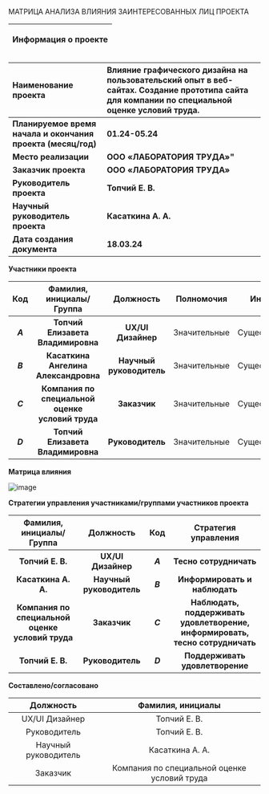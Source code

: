  МАТРИЦА АНАЛИЗА ВЛИЯНИЯ ЗАИНТЕРЕСОВАННЫХ ЛИЦ ПРОЕКТА

|<p>**Информация о проекте**</p><p></p><p></p>|
| :-: |

|**Наименование проекта**|**Влияние графического дизайна на пользовательский опыт в веб-сайтах. Создание прототипа сайта для компании по специальной оценке условий труда.**|
| :- | :- |
|**Планируемое время начала и окончания проекта (месяц/год)**|**01.24-05.24**|
|**Место реализации**|**ООО «ЛАБОРАТОРИЯ ТРУДА»"**|
|**Заказчик проекта**|**ООО «ЛАБОРАТОРИЯ ТРУДА»**|
|**Руководитель проекта**|**Топчий Е. В.**|
|**Научный руководитель проекта** |**Касаткина А. А.**|
|**Дата создания документа**|**18.03.24**|




**Участники проекта**

|**Код**|**Фамилия, инициалы/Группа** |**Должность**|**Полномочия**|**Интерес**|
| :-: | :-: | :-: | - | - |
|***A***|**Топчий Елизавета Владимировна**|**UX/UI Дизайнер**|Значительные|Существенный|
|***B***|**Касаткина Ангелина Александровна**|**Научный руководитель**|Значительные|Существенный|
|***C***|**Компания по специальной оценке условий труда**|**Заказчик**|Значительные|Существенный|
|***D***|**Топчий Елизавета Владимировна**|**Руководитель**|Значительные|Существенный|
















**Матрица влияния**

![image](https://github.com/ElizavetaTopchy/ElizavetaT/main/матрица.png) 
 



**Стратегии управления участниками/группами участников проекта**

|**Фамилия, инициалы/Группа** |**Должность**|**Код**|**Стратегия управления**|
| :-: | :-: | :-: | :-: |
|**Топчий Е. В.**|**UX/UI Дизайнер**|***A***|**Тесно сотрудничать**|
|**Касаткина А. А.** |**Научный руководитель**|***B***|**Информировать и наблюдать**|
|**Компания по специальной оценке условий труда** |**Заказчик**|***С***|**Наблюдать, поддерживать удовлетворение, информировать, тесно сотрудничать**|
|**Топчий Е. В.**|**Руководитель**|***D***|**Поддерживать удовлетворение**|

**Составлено/согласовано**

|**Должность**|**Фамилия, инициалы**|
| :-: | :-: | 
|UX/UI Дизайнер|Топчий Е. В.|
|Руководитель|Топчий Е. В.|
|Научный руководитель|Касаткина А. А.|
|Заказчик|Компания по специальной оценке условий труда|
